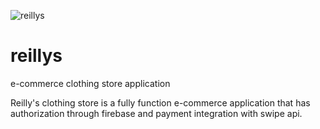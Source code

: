 ![reillys](https://media.giphy.com/media/dZiKUEq4UoBJ2hbsWW/giphy.gif)

# reillys
e-commerce clothing store application

Reilly's clothing store is a fully function e-commerce application that has authorization through firebase and payment integration with swipe api. 
